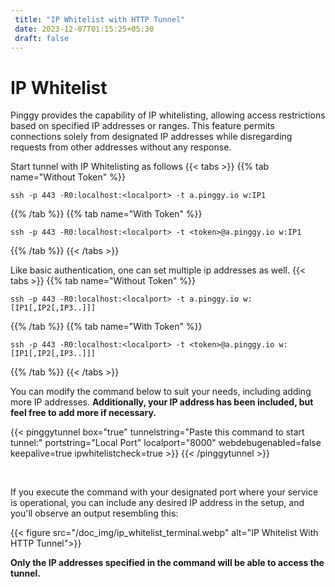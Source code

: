 ```yaml
---
 title: "IP Whitelist with HTTP Tunnel"
 date: 2023-12-07T01:15:25+05:30
 draft: false 
---
```


# IP Whitelist

Pinggy provides the capability of IP whitelisting, allowing access restrictions based on specified IP addresses or ranges. This feature permits connections solely from designated IP addresses while disregarding requests from other addresses without any response.

Start tunnel with IP Whitelisting as follows
{{< tabs >}}
{{% tab name="Without Token" %}}
```
ssh -p 443 -R0:localhost:<localport> -t a.pinggy.io w:IP1
```
{{% /tab %}}
{{% tab name="With Token" %}}
```
ssh -p 443 -R0:localhost:<localport> -t <token>@a.pinggy.io w:IP1
```
{{% /tab %}}
{{< /tabs >}}

Like basic authentication, one can set multiple ip addresses as well.
{{< tabs >}}
{{% tab name="Without Token" %}}
```
ssh -p 443 -R0:localhost:<localport> -t a.pinggy.io w:[IP1[,IP2[,IP3..]]]
```
{{% /tab %}}
{{% tab name="With Token" %}}
```
ssh -p 443 -R0:localhost:<localport> -t <token>@a.pinggy.io w:[IP1[,IP2[,IP3..]]]
```
{{% /tab %}}
{{< /tabs >}}

You can modify the command below to suit your needs, including adding more IP addresses. **Additionally, your IP address has been included, but feel free to add more if necessary.**

{{< pinggytunnel box="true" tunnelstring="Paste this command to start tunnel:" portstring="Local Port" localport="8000" webdebugenabled=false 
keepalive=true ipwhitelistcheck=true >}}
{{< /pinggytunnel >}}

&nbsp;

If you execute the command with your designated port where your service is operational, you can include any desired IP address in the setup, and you'll observe an output resembling this:

{{< figure src="/doc_img/ip_whitelist_terminal.webp" alt="IP Whitelist With HTTP Tunnel">}}

**Only the IP addresses specified in the command will be able to access the tunnel.**


